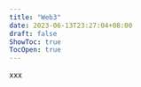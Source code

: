 ```yaml
---
title: "Web3"
date: 2023-06-13T23:27:04+08:00
draft: false
ShowToc: true
TocOpen: true
---
```


xxx
